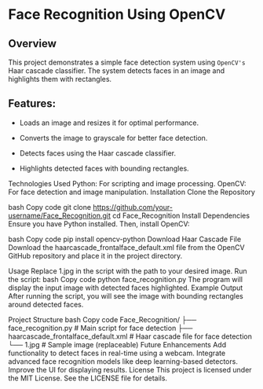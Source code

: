 # Face Recognition Using OpenCV

## Overview

This project demonstrates a simple face detection system using `OpenCV's` Haar cascade classifier. The system detects faces in an image and highlights them with rectangles.

## Features:

- Loads an image and resizes it for optimal performance.

- Converts the image to grayscale for better face detection.

- Detects faces using the Haar cascade classifier.

- Highlights detected faces with bounding rectangles.

Technologies Used
Python: For scripting and image processing.
OpenCV: For face detection and image manipulation.
Installation
Clone the Repository

bash
Copy code
git clone https://github.com/your-username/Face_Recognition.git
cd Face_Recognition
Install Dependencies Ensure you have Python installed. Then, install OpenCV:

bash
Copy code
pip install opencv-python
Download Haar Cascade File Download the haarcascade_frontalface_default.xml file from the OpenCV GitHub repository and place it in the project directory.

Usage
Replace 1.jpg in the script with the path to your desired image.
Run the script:
bash
Copy code
python face_recognition.py
The program will display the input image with detected faces highlighted.
Example Output
After running the script, you will see the image with bounding rectangles around detected faces.

Project Structure
bash
Copy code
Face_Recognition/
├── face_recognition.py          # Main script for face detection
├── haarcascade_frontalface_default.xml  # Haar cascade file for face detection
└── 1.jpg                        # Sample image (replaceable)
Future Enhancements
Add functionality to detect faces in real-time using a webcam.
Integrate advanced face recognition models like deep learning-based detectors.
Improve the UI for displaying results.
License
This project is licensed under the MIT License. See the LICENSE file for details.
